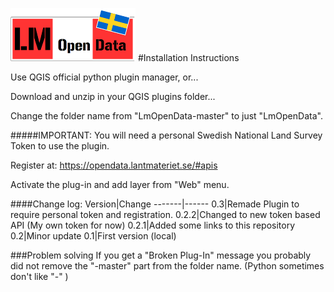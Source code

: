 ![GitHub Logo](/lm.png)
#Installation Instructions

Use QGIS official python plugin manager, or...

Download and unzip in your QGIS plugins folder...

Change the folder name from "LmOpenData-master" to just "LmOpenData".

#####IMPORTANT: 
You will need a personal Swedish National Land Survey Token to use the plugin.

Register at: https://opendata.lantmateriet.se/#apis

Activate the plug-in and add layer from "Web" menu.

####Change log:
Version|Change
-------|------
0.3|Remade Plugin to require personal token and registration.
0.2.2|Changed to new token based API (My own token for now)
0.2.1|Added some links to this repository
0.2|Minor update
0.1|First version (local)

###Problem solving
If you get a "Broken Plug-In" message you probably did not remove the "-master" part from the folder name. (Python sometimes don't like "-" )
